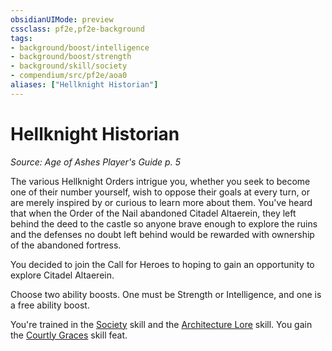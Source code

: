 ```yaml
---
obsidianUIMode: preview
cssclass: pf2e,pf2e-background
tags:
- background/boost/intelligence
- background/boost/strength
- background/skill/society
- compendium/src/pf2e/aoa0
aliases: ["Hellknight Historian"]
---
```

# Hellknight Historian
*Source: Age of Ashes Player's Guide p. 5*  

The various Hellknight Orders intrigue you, whether you seek to become one of their number yourself, wish to oppose their goals at every turn, or are merely inspired by or curious to learn more about them. You've heard that when the Order of the Nail abandoned Citadel Altaerein, they left behind the deed to the castle so anyone brave enough to explore the ruins and the defenses no doubt left behind would be rewarded with ownership of the abandoned fortress.

You decided to join the Call for Heroes to hoping to gain an opportunity to explore Citadel Altaerein.

Choose two ability boosts. One must be Strength or Intelligence, and one is a free ability boost.

You're trained in the [Society](skills.md#Society) skill and the [Architecture Lore](skills.md#Lore) skill. You gain the [Courtly Graces](courtly-graces.md) skill feat.